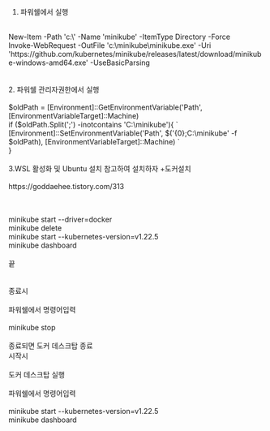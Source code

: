 1. 파워쉘에서 실행 </br>
</br>
New-Item -Path 'c:\' -Name 'minikube' -ItemType Directory -Force</br>
Invoke-WebRequest -OutFile 'c:\minikube\minikube.exe' -Uri 'https://github.com/kubernetes/minikube/releases/latest/download/minikube-windows-amd64.exe' -UseBasicParsing</br>
</br>
</br>
2. 파워쉘 관리자권한에서 실행</br>
</br>
$oldPath = [Environment]::GetEnvironmentVariable('Path', [EnvironmentVariableTarget]::Machine)</br>
if ($oldPath.Split(';') -inotcontains 'C:\minikube'){ `</br>
  [Environment]::SetEnvironmentVariable('Path', $('{0};C:\minikube' -f $oldPath), [EnvironmentVariableTarget]::Machine) `</br>
}</br>
</br>
3.WSL 활성화 및 Ubuntu 설치 참고하여 설치하자 +도커설치</br>
</br>
https://goddaehee.tistory.com/313</br>
 </br>
 </br>

minikube start --driver=docker</br>
minikube delete</br>
minikube start --kubernetes-version=v1.22.5</br>
minikube dashboard</br>
</br>
끝</br>
</br>
 </br>
종료시</br>
</br>
파워쉘에서 명령어입력</br>
</br>
minikube stop</br>
</br>
종료되면 도커 데스크탑 종료</br>
시작시</br>
</br>
도커 데스크탑 실행</br>
</br>
파워쉘에서 명령어입력</br>
</br>
minikube start --kubernetes-version=v1.22.5</br>
minikube dashboard</br>

